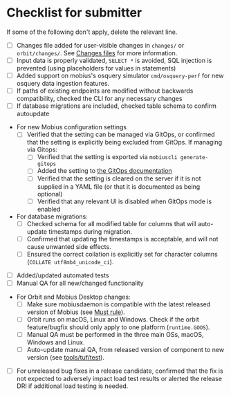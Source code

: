 # Checklist for submitter

If some of the following don't apply, delete the relevant line.

<!-- Note that API documentation changes are now addressed by the product design team. -->

- [ ] Changes file added for user-visible changes in `changes/` or `orbit/changes/`.
  See [Changes files](https://github.com/notawar/mobius/blob/main/docs/Contributing/guides/committing-changes.md#changes-files) for more information.
- [ ] Input data is properly validated, `SELECT *` is avoided, SQL injection is prevented (using placeholders for values in statements)
- [ ] Added support on mobius's osquery simulator `cmd/osquery-perf` for new osquery data ingestion features.
- [ ] If paths of existing endpoints are modified without backwards compatibility, checked the CLI for any necessary changes
- [ ] If database migrations are included, checked table schema to confirm autoupdate
- For new Mobius configuration settings
  - [ ] Verified that the setting can be managed via GitOps, or confirmed that the setting is explicitly being excluded from GitOps.  If managing via Gitops:
    - [ ] Verified that the setting is exported via `mobiuscli generate-gitops`
    - [ ] Added the setting to [the GitOps documentation](https://github.com/notawar/mobius/blob/main/docs/Configuration/yaml-files.md#L485)
    - [ ] Verified that the setting is cleared on the server if it is not supplied in a YAML file (or that it is documented as being optional)
    - [ ] Verified that any relevant UI is disabled when GitOps mode is enabled
- For database migrations:
  - [ ] Checked schema for all modified table for columns that will auto-update timestamps during migration.
  - [ ] Confirmed that updating the timestamps is acceptable, and will not cause unwanted side effects.
  - [ ] Ensured the correct collation is explicitly set for character columns (`COLLATE utf8mb4_unicode_ci`).
- [ ] Added/updated automated tests
- [ ] Manual QA for all new/changed functionality
- For Orbit and Mobius Desktop changes:
  - [ ] Make sure mobiusdaemon is compatible with the latest released version of Mobius (see [Must rule](https://github.com/notawar/mobius/blob/main/docs/Contributing/workflows/mobiusdaemon-development-and-release-strategy.md)).
  - [ ] Orbit runs on macOS, Linux and Windows. Check if the orbit feature/bugfix should only apply to one platform (`runtime.GOOS`).
  - [ ] Manual QA must be performed in the three main OSs, macOS, Windows and Linux.
  - [ ] Auto-update manual QA, from released version of component to new version (see [tools/tuf/test](../tools/tuf/test/README.md)).
- [ ] For unreleased bug fixes in a release candidate, confirmed that the fix is not expected to adversely impact load test results or alerted the release DRI if additional load testing is needed.
